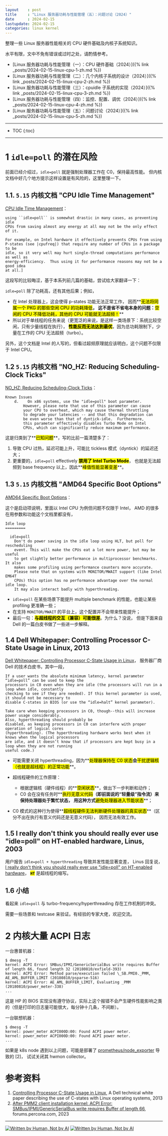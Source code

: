 ```yaml
---
layout    : post
title     : "Linux 服务器功耗与性能管理（五）：问题讨论（2024）"
date      : 2024-02-15
lastupdate: 2024-02-15
categories: linux kernel
---
```


整理一些 Linux 服务器性能相关的 CPU 硬件基础及内核子系统知识。

水平有限，文中不免有错误或过时之处，请酌情参考。

* [Linux 服务器功耗与性能管理（一）：CPU 硬件基础（2024）]({% link _posts/2024-02-15-linux-cpu-1-zh.md %})
* [Linux 服务器功耗与性能管理（二）：几个内核子系统的设计（2024）]({% link _posts/2024-02-15-linux-cpu-2-zh.md %})
* [Linux 服务器功耗与性能管理（三）：cpuidle 子系统的实现（2024）]({% link _posts/2024-02-15-linux-cpu-3-zh.md %})
* [Linux 服务器功耗与性能管理（四）：监控、配置、调优（2024）]({% link _posts/2024-02-15-linux-cpu-4-zh.md %})
* [Linux 服务器功耗与性能管理（五）：问题讨论（2024）]({% link _posts/2024-02-15-linux-cpu-5-zh.md %})

----

* TOC
{:toc}

----


# 1 `idle=poll` 的潜在风险

前面已经介绍过，`idle=poll` 就是强制处理器工作在 C0，保持最高性能。
但内核文档中好几个地方提示这样设置是有风险的，这里整理一下。

## 1.1. `5.15` 内核文档 "CPU Idle Time Management"

[CPU Idle Time Management](https://github.com/torvalds/linux/blob/v5.15/Documentation/admin-guide/pm/cpuidle.rst)：

```
using ``idle=poll`` is somewhat drastic in many cases, as preventing idle
CPUs from saving almost any energy at all may not be the only effect of it.

For example, on Intel hardware it effectively prevents CPUs from using
P-states (see |cpufreq|) that require any number of CPUs in a package to be
idle, so it very well may hurt single-thread computations performance as well as
energy-efficiency.  Thus using it for performance reasons may not be a good idea
at all.]
```

这段写的比较晦涩，基于本系列前几篇的基础，尝试给大家翻译一下：

`idle=poll` 除了功耗高，还有其他后果；例如，

* 在 Intel 处理器上，这会使得 p-states 功能无法正常工作，
  因而**<mark>无法将同属一个 PKG 的那些空闲 CPU 的功耗降低</mark>**，
  这不是省不省电本身的问题：**<mark>空闲的 CPU 不降低功耗，其他的 CPU 可能就无法超频！</mark>**
* 所以对于单线程的任务来说（更宽泛的来说，是这样一类场景下：系统比较空闲，只有少量线程在执行），
  **<mark>性能反而无法达到最优</mark>**，因为总功耗限制下，少量在工作的 CPU 无法超频（turbo）。

另外，这个文档是 Intel 的人写的，但看过超频原理就应该明白，这个问题不仅限于 Intel CPU。

## 1.2  `5.15` 内核文档 "NO_HZ: Reducing Scheduling-Clock Ticks"

[NO_HZ: Reducing Scheduling-Clock Ticks](https://github.com/torvalds/linux/blob/v5.15/Documentation/timers/no_hz.rst)：

```
Known Issues
    d.    On x86 systems, use the "idle=poll" boot parameter.
        However, please note that use of this parameter can cause
        your CPU to overheat, which may cause thermal throttling
        to degrade your latencies -- and that this degradation can
        be even worse than that of dyntick-idle.  Furthermore,
        this parameter effectively disables Turbo Mode on Intel
        CPUs, which can significantly reduce maximum performance.
```

这是归类到了**<mark>已知问题</mark>**，写的比前一篇清楚多了：

1. 导致 CPU 过热，延迟可能上升，可能比 tickless 模式（dyntick）的延迟还大；
2. 更重要的，`idle=poll` effectively **<mark>禁用了 Intel Turbo Mode</mark>**，
  也就是无法超频到 base frequency 以上，因此**<mark>峰值性能显著变差</mark>**。

## 1.3 `5.15` 内核文档 "AMD64 Specific Boot Options"

[AMD64 Specific Boot Options](https://github.com/torvalds/linux/blob/v5.15/Documentation/x86/x86_64/boot-options.rst)：

这个是启动项说明，里面以 Intel CPU 为例但问题不仅限于 Intel，
AMD 的很多在用参数和功能这个文档里都没有，

```
Idle loop
=========

  idle=poll
    Don't do power saving in the idle loop using HLT, but poll for rescheduling
    event. This will make the CPUs eat a lot more power, but may be useful
    to get slightly better performance in multiprocessor benchmarks. It also
    makes some profiling using performance counters more accurate.
    Please note that on systems with MONITOR/MWAIT support (like Intel EM64T
    CPUs) this option has no performance advantage over the normal idle loop.
    It may also interact badly with hyperthreading.
```

* `idle=poll` 在某些场景下能提升 multiple benchmark 的性能，也能让某些 profiling 更准确一些；
* 在支持 `MONITOR/MWAIT` 的平台上，这个配置并不会带来性能提升；
* 最后一句：**<mark>与超线程的交互（兼容）可能很差</mark>**。为什么？没说，
  但是下面来自 Dell 的一篇白皮书做了一些进一步解释。

## 1.4 Dell Whitepaper: Controlling Processor C-State Usage in Linux, 2013

[Dell Whitepaper: Controlling Processor C-State Usage in Linux](https://wiki.bu.ost.ch/infoportal/_media/embedded_systems/ethercat/controlling_processor_c-state_usage_in_linux_v1.1_nov2013.pdf)，
服务器厂商 Dell 的技术白皮书，其中一段，

```
If a user wants the absolute minimum latency, kernel parameter “idle=poll” can be used to keep the
processors in C0 even when they are idle (the processors will run in a loop when idle, constantly
checking to see if they are needed). If this kernel parameter is used, it should not be necessary to
disable C-states in BIOS (or use the “idle=halt” kernel parameter).

Take care when keeping processors in C0, though--this will increase power usage considerably.
Also, hyperthreading should probably be
disabled, as keeping processors in C0 can interfere with proper operation of logical cores
(hyperthreading). (The hyperthreading hardware works best when it knows when the logical processors
are idle, and it doesn’t know that if processors are kept busy in a loop when they are not running
useful code.)
```

* 可能需要关闭 hyperthreading，因为**<mark>处理器保持在 C0 状态</mark>**会**<mark>干扰逻辑核（也就是超线程）的正常功能</mark>**。
* 超线程硬件的工作原理：

    * 根据逻辑核（硬件线程）的**<mark>空闲状态</mark>**，做出下一步判断和动作；
    * C0 会在没有任务时**<mark>执行无意义代码</mark>**（即前面说的“轻量级”指令流）来保持处理器处于繁忙状态，
      用这种方式**<mark>避免处理器进入节能状态</mark>**；
* C0 模式的这种行为使得**<mark>超线程硬件无法判断硬件处理器的真实状态</mark>**（区分不出在执行有意义代码还是无意义代码），
  因而无法有效工作。

## 1.5 I really don't think you should really ever use "idle=poll" on HT-enabled hardware, Linus, 2003

用户报告 `idle=poll + hyperthreading` 导致并发性能显著变差，
Linus 回复说，
[I really don't think you should really ever use "idle=poll" on HT-enabled hardware](https://linux-kernel.vger.kernel.narkive.com/gVqKQELn/ht-and-idle-poll)，
**<mark><code>HT</code></mark>** 是超线程的缩写。

## 1.6 小结

看起来 `idle=poll` 与 turbo-frequency/hyperthreading 存在工作机制的冲突。

需要一些场景和 testcase 来验证。有经验的专家大佬，欢迎交流。

# 2 内核大量 ACPI 日志

一台惠普机器：

```shell
$ dmesg -T
kernel: ACPI Error: SMBus/IPMI/GenericSerialBus write requires Buffer of length 66, found length 32 (20180810/exfield-393)
kernel: ACPI Error: Method parse/execution failed \_SB.PMI0._PMM, AE_AML_BUFFER_LIMIT (20180810/psparse-516)
kernel: ACPI Error: AE_AML_BUFFER_LIMIT, Evaluating _PMM (20180810/power_meter-338)
...
```

这是 HP 的 BIOS 实现没有遵守协议，实际上这个报错不会产生硬件性能影响之类的（但是打印的日志量可能很大，每分钟十几条，不间断）。

一台联想机器：

```shell
$ dmesg -T
kernel: power_meter ACPI000D:00: Found ACPI power meter.
kernel: power_meter ACPI000D:00: Found ACPI power meter.
...
```

如果是 k8s node 遇到以上问题，可能是部署了 [prometheus/node_exporter](https://github.com/prometheus/node_exporter) 导致的 [2]，
试试关闭其 hwmon collector。

# 参考资料

1. [Controlling Processor C-State Usage in Linux](https://wiki.bu.ost.ch/infoportal/_media/embedded_systems/ethercat/controlling_processor_c-state_usage_in_linux_v1.1_nov2013.pdf), A Dell technical white paper describing the use of C-states with Linux operating systems, 2013
2. [After PMM2 client installation kernel: ACPI Error: SMBus/IPMI/GenericSerialBus write requires Buffer of length 66](https://forums.percona.com/t/after-pmm2-client-installation-kernel-acpi-error-smbus-ipmi-genericserialbus-write-requires-buffer-of-length-66/20425/2), forums.percona.com, 2023

----

<a href="https://notbyai.fyi"><img src="/assets/img/Written-By-Human-Not-By-AI-Badge-white.svg" alt="Written by Human, Not by AI"></a>
<a href="https://notbyai.fyi"><img src="/assets/img/Written-By-Human-Not-By-AI-Badge-black.svg" alt="Written by Human, Not by AI"></a>
